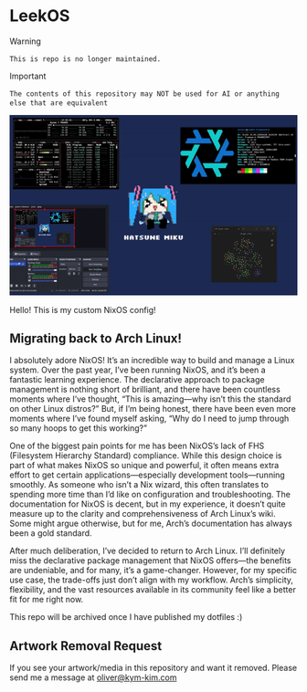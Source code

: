 # LeekOS
> [!WARNING] 
    This is repo is no longer maintained. 

> [!IMPORTANT]
    The contents of this repository may NOT be used for AI or anything else that are equivalent

![Hatsune Miku!](./horizontallyspinningmiku.gif)

Hello! This is my custom NixOS config! 

## Migrating back to Arch Linux!

I absolutely adore NixOS! It’s an incredible way to build and manage a Linux system. Over the past year, I’ve been running NixOS, and it’s been a fantastic learning experience. The declarative approach to package management is nothing short of brilliant, and there have been countless moments where I’ve thought, “This is amazing—why isn’t this the standard on other Linux distros?” But, if I’m being honest, there have been even more moments where I’ve found myself asking, “Why do I need to jump through so many hoops to get this working?” 

One of the biggest pain points for me has been NixOS’s lack of FHS (Filesystem Hierarchy Standard) compliance. While this design choice is part of what makes NixOS so unique and powerful, it often means extra effort to get certain applications—especially development tools—running smoothly. As someone who isn’t a Nix wizard, this often translates to spending more time than I’d like on configuration and troubleshooting. The documentation for NixOS is decent, but in my experience, it doesn’t quite measure up to the clarity and comprehensiveness of Arch Linux’s wiki. Some might argue otherwise, but for me, Arch’s documentation has always been a gold standard.

After much deliberation, I’ve decided to return to Arch Linux. I’ll definitely miss the declarative package management that NixOS offers—the benefits are undeniable, and for many, it’s a game-changer. However, for my specific use case, the trade-offs just don’t align with my workflow. Arch’s simplicity, flexibility, and the vast resources available in its community feel like a better fit for me right now.

This repo will be archived once I have published my dotfiles :)


## Artwork Removal Request
If you see your artwork/media in this repository and want it removed. Please send me a message at oliver@kym-kim.com


